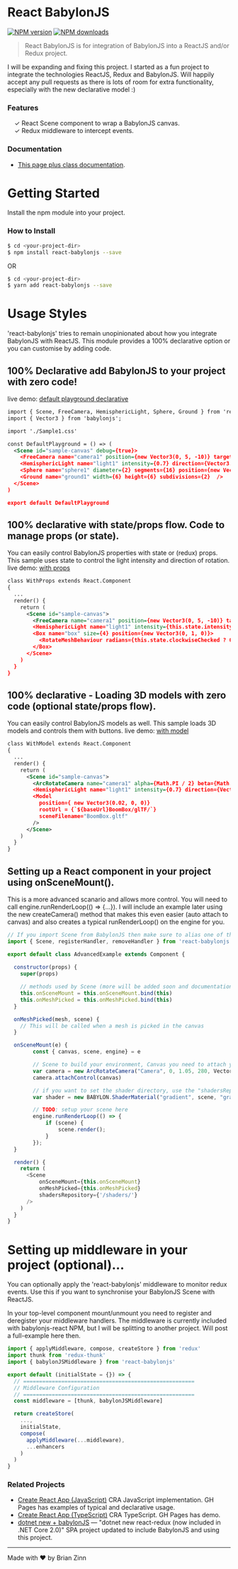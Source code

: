 # React BabylonJS

[![NPM version](http://img.shields.io/npm/v/react-babylonjs.svg?style=flat-square)](https://www.npmjs.com/package/react-babylonjs)
[![NPM downloads](http://img.shields.io/npm/dm/react-babylonjs.svg?style=flat-square)](https://www.npmjs.com/package/react-babylonjs)

> React BabylonJS is for integration of BabylonJS into a ReactJS and/or Redux project.

 I will be expanding and fixing this project.  I started as a fun project to integrate the technologies ReactJS, Redux and BabylonJS.  Will happily accept any pull requests as there is lots of room for extra functionality, especially with the new declarative model :)

### Features

&nbsp; &nbsp; ✓ React Scene component to wrap a BabylonJS canvas.<br/>
&nbsp; &nbsp; ✓ Redux middleware to intercept events.<br/>

### Documentation

* [This page plus class documentation](https://brianzinn.github.io/react-babylonjs/).

# Getting Started
Install the npm module into your project.

### How to Install

```sh
$ cd <your-project-dir>
$ npm install react-babylonjs --save
```
OR
```sh
$ cd <your-project-dir>
$ yarn add react-babylonjs --save
```

# Usage Styles
'react-babylonjs' tries to remain unopinionated about how you integrate BabylonJS with ReactJS.  This module provides a 100% declarative option or you can customise by adding code.
## 100% Declarative add BabylonJS to your project with **zero** code!
live demo: [default playground declarative](https://brianzinn.github.io/create-react-app-babylonjs/defaultPlayground)

```xml
import { Scene, FreeCamera, HemisphericLight, Sphere, Ground } from 'react-babylonjs'
import { Vector3 } from 'babylonjs';

import './Sample1.css'

const DefaultPlayground = () => (
  <Scene id="sample-canvas" debug={true}>
    <FreeCamera name="camera1" position={new Vector3(0, 5, -10)} target={Vector3.Zero()} />
    <HemisphericLight name="light1" intensity={0.7} direction={Vector3.Up()} />
    <Sphere name="sphere1" diameter={2} segments={16} position={new Vector3(0, 1, 0)} />
    <Ground name="ground1" width={6} height={6} subdivisions={2}  />
  </Scene>
)

export default DefaultPlayground
```
## 100% declarative with state/props flow.  Code to manage props (or state).
You can easily control BabylonJS properties with state or (redux) props.  This sample uses state to control the light intensity and direction of rotation.
live demo: [with props](https://brianzinn.github.io/create-react-app-babylonjs/withProps)
```xml
class WithProps extends React.Component 
{
  ...
  render() {
    return (
      <Scene id="sample-canvas">
        <FreeCamera name="camera1" position={new Vector3(0, 5, -10)} target={Vector3.Zero()} />
        <HemisphericLight name="light1" intensity={this.state.intensity} direction={Vector3.Up()} />
        <Box name="box" size={4} position={new Vector3(0, 1, 0)}>
          <RotateMeshBehaviour radians={this.state.clockwiseChecked ? 0.01 : -0.01} axis={Axis.Y} />
        </Box>
      </Scene>
    )
  }
}
```

## 100% declarative - Loading 3D models with zero code (optional state/props flow).
You can easily control BabylonJS models as well.  This sample loads 3D models and controls them with buttons.
live demo: [with model](https://brianzinn.github.io/create-react-app-babylonjs/withModel)
```xml
class WithModel extends React.Component 
{
  ...
  render() {
    return (
      <Scene id="sample-canvas">
        <ArcRotateCamera name="camera1" alpha={Math.PI / 2} beta={Math.PI / 2} radius={0.075} target={Vector3.Zero()} minZ={0.001} />
        <HemisphericLight name="light1" intensity={0.7} direction={Vector3.Up()} />
        <Model
          position={ new Vector3(0.02, 0, 0)}
          rootUrl = {`${baseUrl}BoomBox/glTF/`}
          sceneFilename="BoomBox.gltf"
        />
      </Scene>
    )
  }
}
```

## Setting up a React component in your project using onSceneMount().
This is a more advanced scanario and allows more control.  You will need to call engine.runRenderLoop(() => {...}).  I will include an example later using the new createCamera() method that makes this even easier (auto attach to canvas) and also creates a typical runRenderLoop() on the engine for you.
```javascript
// If you import Scene from BabylonJS then make sure to alias one of them.
import { Scene, registerHandler, removeHandler } from 'react-babylonjs'

export default class AdvancedExample extends Component {
    
  constructor(props) {
    super(props)

    // methods used by Scene (more will be added soon and documentation)
    this.onSceneMount = this.onSceneMount.bind(this)
    this.onMeshPicked = this.onMeshPicked.bind(this)
  }

  onMeshPicked(mesh, scene) {
    // This will be called when a mesh is picked in the canvas
  }

  onSceneMount(e) {
        const { canvas, scene, engine} = e

        // Scene to build your environment, Canvas you need to attach your camera.       
        var camera = new ArcRotateCamera("Camera", 0, 1.05, 280, Vector3.Zero(), scene)
        camera.attachControl(canvas)

        // if you want to set the shader directory, use the "shadersRepository" prop.
        var shader = new BABYLON.ShaderMaterial("gradient", scene, "gradient", {})

        // TODO: setup your scene here
        engine.runRenderLoop(() => {
            if (scene) {
                scene.render();
            }
        });
  }

  render() {
    return (
      <Scene
          onSceneMount={this.onSceneMount} 
          onMeshPicked={this.onMeshPicked}
          shadersRepository={'/shaders/'}
      />
    )
  }
}
```

# Setting up middleware in your project (optional)...

You can optionally apply the 'react-babylonjs' middleware to monitor redux events.  Use this if you want to synchronise your BabylonJS Scene with ReactJS.

In your top-level component mount/unmount you need to register and deregister your middleware handlers.  The middleware is currently included with babylonjs-react NPM, but I will be splitting to another project.  Will post a full-example here then.

```javascript
import { applyMiddleware, compose, createStore } from 'redux'
import thunk from 'redux-thunk'
import { babylonJSMiddleware } from 'react-babylonjs'

export default (initialState = {}) => {
  // ======================================================
  // Middleware Configuration
  // ======================================================
  const middleware = [thunk, babylonJSMiddleware]

  return createStore(
    ...,
    initialState,
    compose(
      applyMiddleware(...middleware),
      ...enhancers
    )
  )
}
```

### Related Projects
* [Create React App (JavaScript)](https://github.com/brianzinn/create-react-app-babylonjs) CRA JavaScript implementation.  GH Pages has examples of typical and declarative usage.
* [Create React App (TypeScript)](https://github.com/brianzinn/create-react-app-typescript-babylonjs) CRA TypeScript.  GH Pages has demo.
* [dotnet new + babylonJS](https://github.com/brianzinn/dotnet-new-babylonjs-starter) — "dotnet new react-redux (now included in .NET Core 2.0)" SPA project updated to include BabylonJS and using this project.

---
Made with ♥ by Brian Zinn
